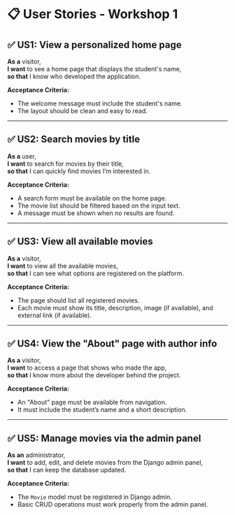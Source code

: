 # 📋 User Stories - Workshop 1

## ✅ US1: View a personalized home page
**As a** visitor,  
**I want** to see a home page that displays the student's name,  
**so that** I know who developed the application.

**Acceptance Criteria:**
- The welcome message must include the student's name.
- The layout should be clean and easy to read.

---

## ✅ US2: Search movies by title
**As a** user,  
**I want** to search for movies by their title,  
**so that** I can quickly find movies I’m interested in.

**Acceptance Criteria:**
- A search form must be available on the home page.
- The movie list should be filtered based on the input text.
- A message must be shown when no results are found.

---

## ✅ US3: View all available movies
**As a** visitor,  
**I want** to view all the available movies,  
**so that** I can see what options are registered on the platform.

**Acceptance Criteria:**
- The page should list all registered movies.
- Each movie must show its title, description, image (if available), and external link (if available).

---

## ✅ US4: View the "About" page with author info
**As a** visitor,  
**I want** to access a page that shows who made the app,  
**so that** I know more about the developer behind the project.

**Acceptance Criteria:**
- An "About" page must be available from navigation.
- It must include the student’s name and a short description.

---

## ✅ US5: Manage movies via the admin panel
**As an** administrator,  
**I want** to add, edit, and delete movies from the Django admin panel,  
**so that** I can keep the database updated.

**Acceptance Criteria:**
- The `Movie` model must be registered in Django admin.
- Basic CRUD operations must work properly from the admin panel.
